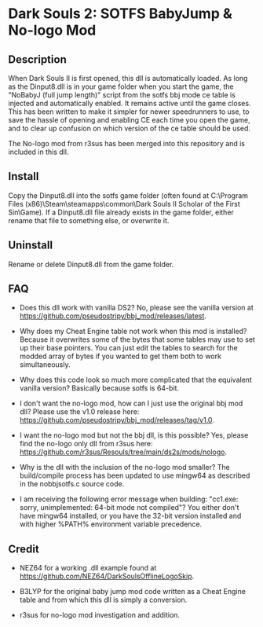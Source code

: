 # Dark Souls 2: SOTFS BabyJump & No-logo Mod
## Description
When Dark Souls II is first opened, this dll is automatically loaded. As long as the Dinput8.dll is in
your game folder when you start the game, the "NoBabyJ (full jump length)" script from the sotfs bbj mode ce table is injected and automatically enabled. It remains active until the game closes. 
This has been written to make it simpler for newer speedrunners to use, to save the hassle 
of opening and enabling CE each time you open the game, and to clear up confusion on which version of the ce table should be used.

The No-logo mod from r3sus has been merged into this repository and is included in this dll.

## Install
Copy the Dinput8.dll into the sotfs game folder (often found at C:\Program Files (x86)\Steam\steamapps\common\Dark Souls II Scholar of the First Sin\Game).
If a Dinput8.dll file already exists in the game folder, either rename that file to something else, or overwrite it.

## Uninstall
Rename or delete Dinput8.dll from the game folder.

## FAQ
* Does this dll work with vanilla DS2?
No, please see the vanilla version at https://github.com/pseudostripy/bbj_mod/releases/latest.

* Why does my Cheat Engine table not work when this mod is installed?
Because it overwrites some of the bytes that some tables may use to set up their base pointers. You can just edit the tables to search for the modded array of bytes if you wanted to get them both to work simultaneously.

* Why does this code look so much more complicated that the equivalent vanilla version?
Basically because sotfs is 64-bit.

* I don't want the no-logo mod, how can I just use the original bbj mod dll?
Please use the v1.0 release here: https://github.com/pseudostripy/bbj_mod/releases/tag/v1.0. 

* I want the no-logo mod but not the bbj dll, is this possible?
Yes, please find the no-logo only dll from r3sus here: https://github.com/r3sus/Resouls/tree/main/ds2s/mods/nologo.

* Why is the dll with the inclusion of the no-logo mod smaller?
The build/compile process has been updated to use mingw64 as described in the nobbjsotfs.c source code.

* I am receiving the following error message when building: "cc1.exe: sorry, unimplemented: 64-bit mode not compiled"?
You either don't have mingw64 installed, or you have the 32-bit version installed and with higher %PATH% environment variable precedence.

## Credit
* NEZ64 for a working .dll example found at https://github.com/NEZ64/DarkSoulsOfflineLogoSkip.

* B3LYP for the original baby jump mod code written as a Cheat Engine table and from which this dll is simply a conversion.

* r3sus for no-logo mod investigation and addition.
